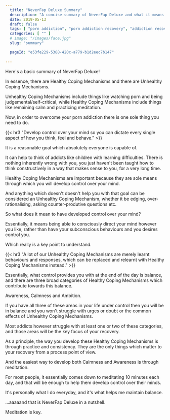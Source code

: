 ```yaml
---
  title: "NeverFap Deluxe Summary"
  description: "A concise summary of NeverFap Deluxe and what it means for your porn addiction recovery."
  date: 2019-05-13
  draft: false
  tags: [ "porn addiction", "porn addiction recovery", "addiction recovery", "addiction", "awareness", "nofap", "neverfap", "neverfap deluxe" ]
  categories: [ "" ]
  # image: "/images/face.jpg"
  slug: "summary"

  pageId: "e53fe229-5388-420c-a779-b1d2eec7b147"
  
---
```


Here's a basic summary of NeverFap Deluxe!

In essence, there are Healthy Coping Mechanisms and there are Unhealthy Coping Mechanisms.

Unhealthy Coping Mechanisms include things like watching porn and being judgemental/self-critical, while Healthy Coping Mechanisms include things like remaining calm and practicing meditation.

Now, in order to overcome your porn addiction there is one sole thing you need to do.


{{< hr3 "Develop control over your mind so you can dictate every single aspect of how you think, feel and behave." >}}


It is a reasonable goal which absolutely everyone is capable of.

It can help to think of addicts like children with learning difficulties. There is nothing inherently wrong with you, you just haven't been taught how to think constructively in a way that makes sense to you, for a very long time.

Healthy Coping Mechanisms are important because they are sole means through which you will develop control over your mind.

And anything which doesn't doesn't help you with that goal can be considered an Unhealthy Coping Mechanism, whether it be edging, over-rationalising, asking counter-produtive questions etc.

So what does it mean to have developed control over your mind?

Essentially, it means being able to consciously direct your mind however you like, rather than have your subconscious behaviours and you desires control you.

Which really is a key point to understand.


{{< hr3 "A lot of our Unhealthy Coping Mechanisms are merely learnt behaviours and responses, which can be replaced and relearnt with Healthy Coping Mechanisms instead." >}}

Essentially, what control provides you with at the end of the day is balance, and there are three broad categories of Healthy Coping Mechanisms which contribute towards this balance.

Awareness, Calmness and Ambition.

If you have all three of these areas in your life under control then you will be in balance and you won't struggle with urges or doubt or the common effects of Unhealthy Coping Mechanisms.

Most addicts however struggle with at least one or two of these categories, and those areas will be the key focus of your recovery.

As a principle, the way you develop these Healthy Coping Mechanisms is through practice and consistency. They are the only things which matter to your recovery from a process point of view.

And the easiest way to develop both Calmness and Awareness is through meditation.

For most people, it essentially comes down to meditating 10 minutes each day, and that will be enough to help them develop control over their minds.

It's personally what I do everyday, and it's what helps me maintain balance. 

...aaaaand that is NeverFap Deluxe in a nutshell.

Meditation is key.

